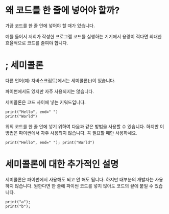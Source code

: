 # 왜 코드를 한 줄에 넣어야 할까?
가끔 코드를 한 줄 안에 넣어야 할 때가 있습니다.

예를 들어서 저희가 작성한 프로그램 코드를 실행하는 기기에서 용량이 적다면 최대한 효율적으로 코드를 줄여야 합니다.

# ; 세미콜론
다른 언어(예: 자바스크립트)에서는 세미콜론(;)이 있습니다.

파이썬에서도 있지만 자주 사용되지는 않습니다.

세미콜론은 코드 사이에 넣는 키워드입니다.

```
print("Hello", end=" ")
print("World")
```

위의 코드를 한 줄 안에 넣기 위하여 다음과 같은 방법을 사용할 수 있습니다. 하지만 이 방법은 파이썬에서 자주 사용되지 않습니다. 꼭 필요할 때만 사용하세요.

```
print("Hello", end=" "); print("World")
```

# 세미콜론에 대한 추가적인 설명
세미콜론은 파이썬에서 사용해도 되고 안 해도 됩니다. 하지만 대부분의 개발자는 사용하지 않습니다. 원한다면 한 줄에 파이썬 코드를 넣지 않아도 코드의 끝에 붙일 수 있습니다.

```
print("a");
print("b");
```
